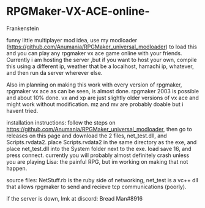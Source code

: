 # RPGMaker-VX-ACE-online-
Frankenstein

funny little multiplayer mod idea, use my modloader (https://github.com/Anumania/RPGMaker_universal_modloader) to load this and you can play any rpgmaker vx ace game online with your friends. Currently i am hosting the server ,but if you want to host your own, compile this using a different ip, weather that be a localhost, hamachi ip, whatever, and then run da server wherever else.


Also im planning on making this work with every version of rpgmaker, rpgmaker vx ace as can be seen, is almost done. rpgmaker 2003 is possible and about 10% done. vx and xp are just slightly older versions of vx ace and might work without modification. mz and mv are probably doable but i havent tried.

installation instructions: follow the steps on https://github.com/Anumania/RPGMaker_universal_modloader, then go to releases on this page and download the 2 files, net_test.dll, and Scripts.rvdata2. place Scripts.rvdata2 in the same directory as the exe, and place net_test.dll into the System folder next to the exe. load save 16, and press connect. currently you will probably almost definitely crash unless you are playing Lisa: the painful RPG, but im working on making that not happen.

source files: NetStuff.rb is the ruby side of networking, net_test is a vc++ dll that allows rpgmaker to send and recieve tcp communications (poorly).

if the server is down, lmk at discord: Bread Man#8916 
